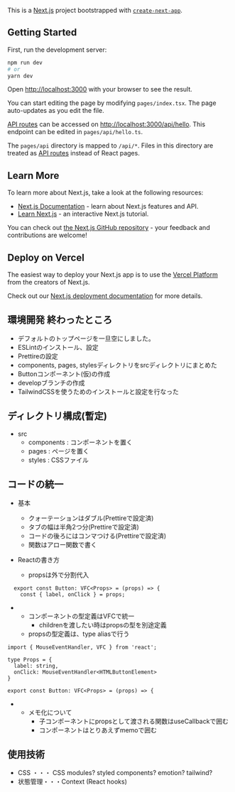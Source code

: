 This is a [Next.js](https://nextjs.org/) project bootstrapped with [`create-next-app`](https://github.com/vercel/next.js/tree/canary/packages/create-next-app).

## Getting Started

First, run the development server:

```bash
npm run dev
# or
yarn dev
```

Open [http://localhost:3000](http://localhost:3000) with your browser to see the result.

You can start editing the page by modifying `pages/index.tsx`. The page auto-updates as you edit the file.

[API routes](https://nextjs.org/docs/api-routes/introduction) can be accessed on [http://localhost:3000/api/hello](http://localhost:3000/api/hello). This endpoint can be edited in `pages/api/hello.ts`.

The `pages/api` directory is mapped to `/api/*`. Files in this directory are treated as [API routes](https://nextjs.org/docs/api-routes/introduction) instead of React pages.

## Learn More

To learn more about Next.js, take a look at the following resources:

- [Next.js Documentation](https://nextjs.org/docs) - learn about Next.js features and API.
- [Learn Next.js](https://nextjs.org/learn) - an interactive Next.js tutorial.

You can check out [the Next.js GitHub repository](https://github.com/vercel/next.js/) - your feedback and contributions are welcome!

## Deploy on Vercel

The easiest way to deploy your Next.js app is to use the [Vercel Platform](https://vercel.com/new?utm_medium=default-template&filter=next.js&utm_source=create-next-app&utm_campaign=create-next-app-readme) from the creators of Next.js.

Check out our [Next.js deployment documentation](https://nextjs.org/docs/deployment) for more details.

## 環境開発 終わったところ
- デフォルトのトップページを一旦空にしました。
- ESLintのインストール、設定
- Prettireの設定
- components, pages, stylesディレクトリをsrcディレクトリにまとめた
- Buttonコンポーネント(仮)の作成
- developブランチの作成
- TailwindCSSを使うためのインストールと設定を行なった

## ディレクトリ構成(暫定)
- src
  - components : コンポーネントを置く
  - pages : ページを置く
  - styles : CSSファイル

## コードの統一
- 基本
  - クォーテーションはダブル(Prettireで設定済)
  - タブの幅は半角2つ分(Prettireで設定済)
  - コードの後ろにはコンマつける(Prettireで設定済)
  - 関数はアロー関数で書く

- Reactの書き方
  - propsは外で分割代入
```
  export const Button: VFC<Props> = (props) => {
    const { label, onClick } = props;
```
- 
  - コンポーネントの型定義はVFCで統一
    - childrenを渡したい時はpropsの型を別途定義
  - propsの型定義は、type aliasで行う
```
import { MouseEventHandler, VFC } from 'react';

type Props = {
  label: string,
  onClick: MouseEventHandler<HTMLButtonElement>
}
  
export const Button: VFC<Props> = (props) => {
```
- 
  - メモ化について
    - 子コンポーネントにpropsとして渡される関数はuseCallbackで囲む
    - コンポーネントはとりあえずmemoで囲む


## 使用技術
- CSS  ・・・ CSS modules? styled components? emotion? tailwind?
- 状態管理・・・Context (React hooks)
